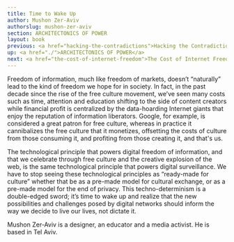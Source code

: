 ```yaml
---
title: Time to Wake Up
author: Mushon Zer-Aviv
authorslug: mushon-zer-aviv
section: ARCHITECTONICS OF POWER
layout: book
previous: <a href="hacking-the-contradictions">Hacking the Contradictions</a>
up: <a href="./">ARCHITECTONICS OF POWER</a>
next: <a href="the-cost-of-internet-freedom">The Cost of Internet Freedom</a>
---
```


Freedom of information, much like freedom of markets, doesn’t
“naturally” lead to the kind of freedom we hope for in society. In
fact, in the past decade since the rise of the free culture movement,
we’ve seen many costs such as time, attention and education shifting
to the side of content creators while financial profit is centralized
by the data-hoarding Internet giants that enjoy the reputation of
information liberators. Google, for example, is considered a great
patron for free culture, whereas in practice it cannibalizes the free
culture that it monetizes, offsetting the costs of culture from those
consuming it, and profiting from those creating it, and that's us.

The technological principle that powers digital freedom of
information, and that we celebrate through free culture and the
creative explosion of the web, is the same technological principle
that powers digital surveillance. We have to stop seeing these
technological principles as “ready-made for culture” whether that be
as a pre-made model for cultural exchange, or as a pre-made model for
the end of privacy. This techno-determinism is a double-edged sword;
it’s time to wake up and realize that the new possibilities and
challenges posed by digital networks should inform the way we decide
to live our lives, not dictate it.

<p class="author bio">Mushon Zer-Aviv is a designer, an educator and a
media activist. He is based in Tel Aviv.</p>
